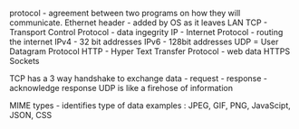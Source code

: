 protocol - agreement between two programs on how they will communicate.
Ethernet header - added by OS as it leaves LAN
TCP - Transport Control Protocol - data ingegrity
IP - Internet Protocol - routing the internet
IPv4 - 32 bit addresses
IPv6 - 128bit addresses
UDP = User Datagram Protocol
HTTP - Hyper Text Transfer Protocol - web data
HTTPS
Sockets

TCP has a 3 way handshake to exchange data - request - response - acknowledge response
UDP is like a firehose of information

MIME types - identifies type of data
examples : JPEG, GIF, PNG, JavaScipt, JSON, CSS
